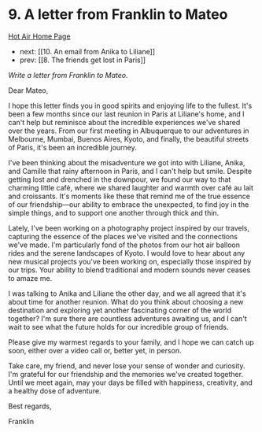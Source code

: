# 9. A letter from Franklin to Mateo

[Hot Air Home Page](https://hotair.peterkaminski.wiki/) 
 
 - next: [[10. An email from Anika to Liliane]] 
 - prev: [[8. The friends get lost in Paris]]

_Write a letter from Franklin to Mateo._

Dear Mateo,

I hope this letter finds you in good spirits and enjoying life to the fullest. It's been a few months since our last reunion in Paris at Liliane's home, and I can't help but reminisce about the incredible experiences we've shared over the years. From our first meeting in Albuquerque to our adventures in Melbourne, Mumbai, Buenos Aires, Kyoto, and finally, the beautiful streets of Paris, it's been an incredible journey.

I've been thinking about the misadventure we got into with Liliane, Anika, and Camille that rainy afternoon in Paris, and I can't help but smile. Despite getting lost and drenched in the downpour, we found our way to that charming little café, where we shared laughter and warmth over café au lait and croissants. It's moments like these that remind me of the true essence of our friendship—our ability to embrace the unexpected, to find joy in the simple things, and to support one another through thick and thin.

Lately, I've been working on a photography project inspired by our travels, capturing the essence of the places we've visited and the connections we've made. I'm particularly fond of the photos from our hot air balloon rides and the serene landscapes of Kyoto. I would love to hear about any new musical projects you've been working on, especially those inspired by our trips. Your ability to blend traditional and modern sounds never ceases to amaze me.

I was talking to Anika and Liliane the other day, and we all agreed that it's about time for another reunion. What do you think about choosing a new destination and exploring yet another fascinating corner of the world together? I'm sure there are countless adventures awaiting us, and I can't wait to see what the future holds for our incredible group of friends.

Please give my warmest regards to your family, and I hope we can catch up soon, either over a video call or, better yet, in person.

Take care, my friend, and never lose your sense of wonder and curiosity. I'm grateful for our friendship and the memories we've created together. Until we meet again, may your days be filled with happiness, creativity, and a healthy dose of adventure.

Best regards,

Franklin


